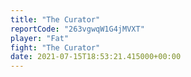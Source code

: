 ```yaml
---
title: "The Curator"
reportCode: "263vgwqW1G4jMVXT"
player: "Fat"
fight: "The Curator"
date: 2021-07-15T18:53:21.415000+00:00
---
```

